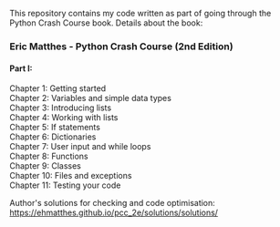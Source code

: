 This repository contains my code written as part of going through the Python Crash Course book. Details about the book:
### Eric Matthes - Python Crash Course (2nd Edition)
#### Part I:
Chapter 1: Getting started \
Chapter 2: Variables and simple data types \
Chapter 3: Introducing lists \
Chapter 4: Working with lists \
Chapter 5: If statements \
Chapter 6: Dictionaries \
Chapter 7: User input and while loops \
Chapter 8: Functions \
Chapter 9: Classes \
Chapter 10: Files and exceptions \
Chapter 11: Testing your code 

Author's solutions for checking and code optimisation: https://ehmatthes.github.io/pcc_2e/solutions/solutions/